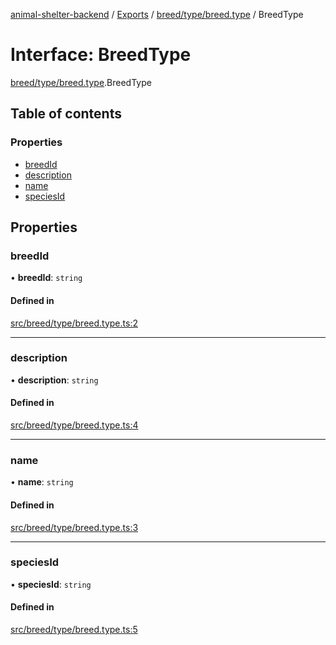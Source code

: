 [animal-shelter-backend](../README.md) / [Exports](../modules.md) / [breed/type/breed.type](../modules/breed_type_breed_type.md) / BreedType

# Interface: BreedType

[breed/type/breed.type](../modules/breed_type_breed_type.md).BreedType

## Table of contents

### Properties

- [breedId](breed_type_breed_type.BreedType.md#breedid)
- [description](breed_type_breed_type.BreedType.md#description)
- [name](breed_type_breed_type.BreedType.md#name)
- [speciesId](breed_type_breed_type.BreedType.md#speciesid)

## Properties

### breedId

• **breedId**: `string`

#### Defined in

[src/breed/type/breed.type.ts:2](https://github.com/B4LiN7/animal-shelter-backend/blob/433cf0c1c0d87c638e9f68cdba4d5975f6f24447/src/breed/type/breed.type.ts#L2)

___

### description

• **description**: `string`

#### Defined in

[src/breed/type/breed.type.ts:4](https://github.com/B4LiN7/animal-shelter-backend/blob/433cf0c1c0d87c638e9f68cdba4d5975f6f24447/src/breed/type/breed.type.ts#L4)

___

### name

• **name**: `string`

#### Defined in

[src/breed/type/breed.type.ts:3](https://github.com/B4LiN7/animal-shelter-backend/blob/433cf0c1c0d87c638e9f68cdba4d5975f6f24447/src/breed/type/breed.type.ts#L3)

___

### speciesId

• **speciesId**: `string`

#### Defined in

[src/breed/type/breed.type.ts:5](https://github.com/B4LiN7/animal-shelter-backend/blob/433cf0c1c0d87c638e9f68cdba4d5975f6f24447/src/breed/type/breed.type.ts#L5)
